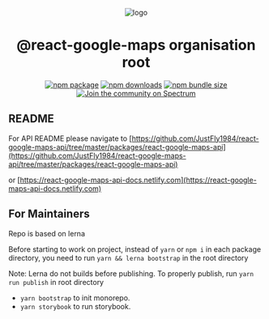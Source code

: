 <div align="center">

![logo](https://raw.githubusercontent.com/JustFly1984/react-google-maps-api/master/logo.png)

# @react-google-maps organisation root

[![npm package](https://img.shields.io/npm/v/@react-google-maps/api)](https://www.npmjs.com/package/@react-google-maps/api)
[![npm downloads](https://img.shields.io/npm/dt/@react-google-maps/api)](https://www.npmjs.com/package/@react-google-maps/api)
[![npm bundle size](https://img.shields.io/bundlephobia/min/@react-google-maps/api)](https://www.npmjs.com/package/@react-google-maps/api)
[![Join the community on Spectrum](https://withspectrum.github.io/badge/badge.svg)](https://spectrum.chat/react-google-maps)

</div>

## README

For API README please navigate to [https://github.com/JustFly1984/react-google-maps-api/tree/master/packages/react-google-maps-api](https://github.com/JustFly1984/react-google-maps-api/tree/master/packages/react-google-maps-api)

or [https://react-google-maps-api-docs.netlify.com](https://react-google-maps-api-docs.netlify.com)

## For Maintainers

Repo is based on lerna

Before starting to work on project, instead of `yarn` or `npm i` in each package directory, you need to run `yarn && lerna bootstrap` in the root directory

Note: Lerna do not builds before publishing. To properly publish, run `yarn run publish` in root directory

* `yarn bootstrap` to init monorepo.
* `yarn storybook` to run storybook.
